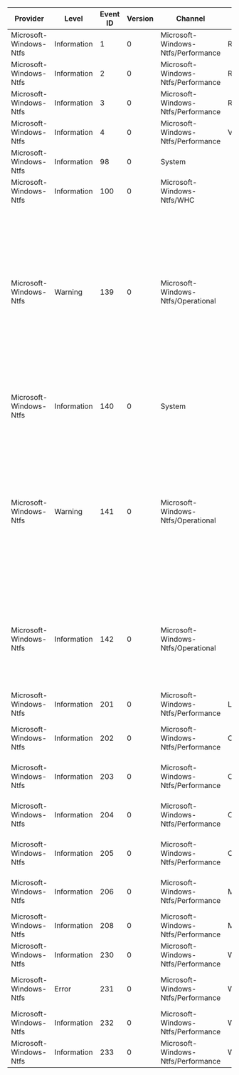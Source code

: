 Provider                |  Level        |  Event ID  |  Version  |  Channel                             |  Task            |  Opcode  |  Keyword                            |  Message
------------------------|---------------|------------|-----------|--------------------------------------|------------------|----------|-------------------------------------|---------------------------------------------------------------------------------------------------------------------------------------------------------------------------------------------------------------------------------------------------------------------------------------------------------------------------------------------------------------------------------------------------------------------------------------------------------------------------------------------------------
Microsoft-Windows-Ntfs  |  Information  |  1         |  0        |  Microsoft-Windows-Ntfs/Performance  |  Rundown         |  Start   |  Rundown                            |
Microsoft-Windows-Ntfs  |  Information  |  2         |  0        |  Microsoft-Windows-Ntfs/Performance  |  Rundown         |  Stop    |  Rundown                            |
Microsoft-Windows-Ntfs  |  Information  |  3         |  0        |  Microsoft-Windows-Ntfs/Performance  |  Rundown         |          |  Rundown                            |  RundownVolumeInformation VolumeId: {Vcb}, DeviceName: {DeviceName}
Microsoft-Windows-Ntfs  |  Information  |  4         |  0        |  Microsoft-Windows-Ntfs/Performance  |  VolumeMount     |          |  VolumeMount                        |  VolumeMount VolumeId: {Vcb}, DeviceName: {DeviceName}
Microsoft-Windows-Ntfs  |  Information  |  98        |  0        |  System                              |                  |          |  VolumeCorruptionActionStateChange  |  Volume {DriveName} ({DeviceName}) {CorruptionActionState}
Microsoft-Windows-Ntfs  |  Information  |  100       |  0        |  Microsoft-Windows-Ntfs/WHC          |                  |          |  GlobalCorruptionActionStateChange  |  NTFS global corruption action state is now {hc_stateid}.
Microsoft-Windows-Ntfs  |  Warning      |  139       |  0        |  Microsoft-Windows-Ntfs/Operational  |                  |          |  SdsCompaction                      |  The file system structure that maintains security information on volume {DriveName} ({DeviceName}) has grown excessively large and fragmented.  The structure has reached {FragmentationLevel}%% of its maximum fragmentation limit.  If the structure continues to grow and reaches this limit, it may not be possible to create new files on this volume.  It is strongly recommended that the volume be taken offline for preventative maintenance.
Microsoft-Windows-Ntfs  |  Information  |  140       |  0        |  System                              |                  |          |  LogFlushFailed                     |  The system failed to flush data to the transaction log. Corruption may occur in VolumeId: {VolumeId}, DeviceName: {DeviceName}.({Error})
Microsoft-Windows-Ntfs  |  Warning      |  141       |  0        |  Microsoft-Windows-Ntfs/Operational  |                  |          |  Statistics                         |  An operation failed because the disk was full.           Process: {ProcessName}           Free space in bytes: {FreeSpaceInBytes}           Page file size in bytes: 0           Volume guid: {VolumeGuid}           Volume name: {VolumeName}           Is boot volume: {IsBootVolume}Your disk '{VolumeName}' is full. Use disk cleanup to free up disk space by deleting unnecessary files. If this is a thinly provisioned volume the physical storage backing this volume may have been exhausted.
Microsoft-Windows-Ntfs  |  Information  |  142       |  0        |  Microsoft-Windows-Ntfs/Operational  |                  |          |  Statistics                         |  Summary of disk space usage, since last event:           Lowest free space in bytes: {LowestFreeSpaceInBytes}           Highest free space in bytes: {HighestFreeSpaceInBytes}           Page file size in bytes: 0           Volume guid: {VolumeGuid}           Volume name: {VolumeName}           Is boot volume: {IsBootVolume}
Microsoft-Windows-Ntfs  |  Information  |  201       |  0        |  Microsoft-Windows-Ntfs/Performance  |  LogFileFull     |          |  LogFileFull                        |  NtfsLogFileFull VolumeId: {Vcb}, Reason: {LogFileFullReason}
Microsoft-Windows-Ntfs  |  Information  |  202       |  0        |  Microsoft-Windows-Ntfs/Performance  |  Checkpoint      |  Start   |  Checkpoint PeriodicCheckpoint      |  PeriodicCheckpointStart VolumeId: {Vcb}, Reason: {LogFileFullReason}, Usage: {LogFileUsePercentage}%
Microsoft-Windows-Ntfs  |  Information  |  203       |  0        |  Microsoft-Windows-Ntfs/Performance  |  Checkpoint      |  Stop    |  Checkpoint PeriodicCheckpoint      |  PeriodicCheckpointComplete VolumeId: {Vcb}, DirtyMetaDataPages: {DirtyMetaDataPages}
Microsoft-Windows-Ntfs  |  Information  |  204       |  0        |  Microsoft-Windows-Ntfs/Performance  |  Checkpoint      |  Start   |  Checkpoint CleanCheckpoint         |  CleanCheckpointStart VolumeId: {Vcb}, Reason: {LogFileFullReason}, Usage: {LogFileUsePercentage}%
Microsoft-Windows-Ntfs  |  Information  |  205       |  0        |  Microsoft-Windows-Ntfs/Performance  |  Checkpoint      |  Stop    |  Checkpoint CleanCheckpoint         |  CleanCheckpointComplete VolumeId: {Vcb}, DirtyMetaDataPages: {DirtyMetaDataPages}
Microsoft-Windows-Ntfs  |  Information  |  206       |  0        |  Microsoft-Windows-Ntfs/Performance  |  MftRecordRead   |          |  MftRecordRead                      |  MftRecordRead VolumeId: {Vcb}, BaseFileId: {BaseFileId}, FileId: {FileId}, CacheHit: {CacheHit}
Microsoft-Windows-Ntfs  |  Information  |  208       |  0        |  Microsoft-Windows-Ntfs/Performance  |  MftRecordWrite  |          |  MftRecordWrite                     |  MftRecordRead VolumeId: {Vcb}, BaseFileId: {BaseFileId}, FileId: {FileId}
Microsoft-Windows-Ntfs  |  Information  |  230       |  0        |  Microsoft-Windows-Ntfs/Performance  |  WorkItem        |          |  WorkItem                           |  WorkItem queued, WorkItem: {WorkItem}, Reason: {Reason}
Microsoft-Windows-Ntfs  |  Error        |  231       |  0        |  Microsoft-Windows-Ntfs/Performance  |  WorkItem        |          |  WorkItem                           |  WorkItem queue failed, WorkItem: {WorkItem}, Reason: {Reason}, Error: {Error}
Microsoft-Windows-Ntfs  |  Information  |  232       |  0        |  Microsoft-Windows-Ntfs/Performance  |  WorkItem        |  Start   |  WorkItem                           |  WorkItem started, WorkItem: {WorkItem}, Reason: {Reason}
Microsoft-Windows-Ntfs  |  Information  |  233       |  0        |  Microsoft-Windows-Ntfs/Performance  |  WorkItem        |  Stop    |  WorkItem                           |  WorkItem completed, WorkItem: {WorkItem}, Reason: {Reason}